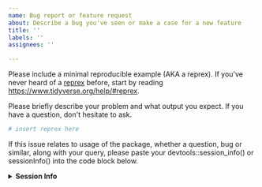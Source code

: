 ```yaml
---
name: Bug report or feature request
about: Describe a bug you've seen or make a case for a new feature
title: ''
labels: ''
assignees: ''

---
```


Please include a minimal reproducible example (AKA a reprex). If you've never heard of a [reprex](http://reprex.tidyverse.org/) before, start by reading <https://www.tidyverse.org/help/#reprex>.

Please briefly describe your problem and what output you expect. If you have a question, don't hesitate to ask.

```r
# insert reprex here
```

If this issue relates to usage of the package, whether a question, bug or similar, along with your query, please paste your devtools::session_info() or sessionInfo() into the code block below. 

<details> <summary><strong>Session Info</strong></summary>

```r
Please paste your session info here
```
</details>
